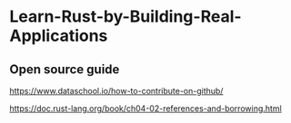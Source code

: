 # Learn-Rust-by-Building-Real-Applications

## Open source guide

https://www.dataschool.io/how-to-contribute-on-github/

https://doc.rust-lang.org/book/ch04-02-references-and-borrowing.html
